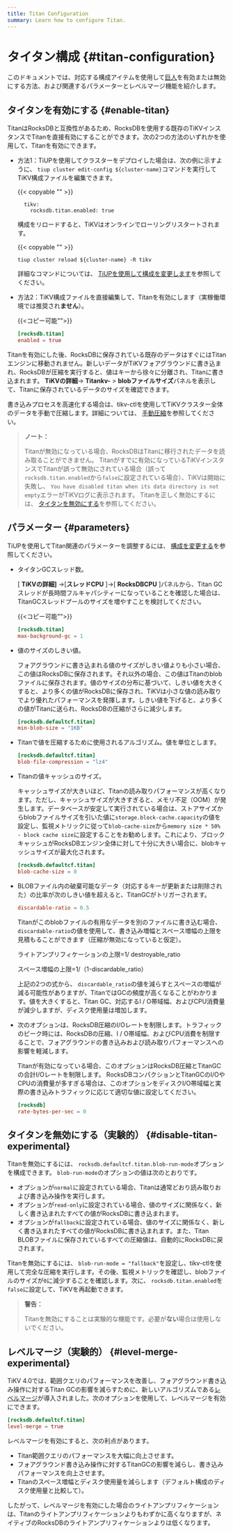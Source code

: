 ```yaml
---
title: Titan Configuration
summary: Learn how to configure Titan.
---
```


# タイタン構成 {#titan-configuration}

このドキュメントでは、対応する構成アイテムを使用して[巨人](/storage-engine/titan-overview.md)を有効または無効にする方法、および関連するパラメーターとレベルマージ機能を紹介します。

## タイタンを有効にする {#enable-titan}

TitanはRocksDBと互換性があるため、RocksDBを使用する既存のTiKVインスタンスでTitanを直接有効にすることができます。次の2つの方法のいずれかを使用して、Titanを有効にできます。

-   方法1：TiUPを使用してクラスターをデプロイした場合は、次の例に示すように、 `tiup cluster edit-config ${cluster-name}`コマンドを実行してTiKV構成ファイルを編集できます。

    {{< copyable "" >}}

    ```shell
      tikv:
        rocksdb.titan.enabled: true
    ```

    構成をリロードすると、TiKVはオンラインでローリングリスタートされます。

    {{< copyable "" >}}

    ```shell
    tiup cluster reload ${cluster-name} -R tikv
    ```

    詳細なコマンドについては、 [TiUPを使用して構成を変更します](/maintain-tidb-using-tiup.md#modify-the-configuration)を参照してください。

-   方法2：TiKV構成ファイルを直接編集して、Titanを有効にします（実稼働環境では推奨され<strong>ません</strong>）。

    {{&lt;コピー可能&quot;&quot;&gt;}}

    ```toml
    [rocksdb.titan]
    enabled = true
    ```

Titanを有効にした後、RocksDBに保存されている既存のデータはすぐにはTitanエンジンに移動されません。新しいデータがTiKVフォアグラウンドに書き込まれ、RocksDBが圧縮を実行すると、値はキーから徐々に分離され、Titanに書き込まれます。 <strong>TiKVの詳細</strong>-&gt; <strong>Titankv-</strong> &gt; <strong>blobファイルサイズ</strong>パネルを表示して、Titanに保存されているデータのサイズを確認できます。

書き込みプロセスを高速化する場合は、tikv-ctlを使用してTiKVクラスター全体のデータを手動で圧縮します。詳細については、 [手動圧縮](/tikv-control.md#compact-data-of-the-whole-tikv-cluster-manually)を参照してください。

> <strong>ノート：</strong>
>
> Titanが無効になっている場合、RocksDBはTitanに移行されたデータを読み取ることができません。 Titanがすでに有効になっているTiKVインスタンスでTitanが誤って無効にされている場合（誤って`rocksdb.titan.enabled`から`false`に設定されている場合）、TiKVは開始に失敗し、 `You have disabled titan when its data directory is not empty`エラーがTiKVログに表示されます。 Titanを正しく無効にするには、 [タイタンを無効にする](#disable-titan-experimental)を参照してください。

## パラメーター {#parameters}

TiUPを使用してTitan関連のパラメーターを調整するには、 [構成を変更する](/maintain-tidb-using-tiup.md#modify-the-configuration)を参照してください。

-   タイタンGCスレッド数。

    [ <strong>TiKVの詳細]</strong> -&gt;[<strong>スレッドCPU</strong> ]-&gt;[ <strong>RocksDBCPU</strong> ]パネルから、Titan GCスレッドが長時間フルキャパシティーになっていることを確認した場合は、TitanGCスレッドプールのサイズを増やすことを検討してください。

    {{&lt;コピー可能&quot;&quot;&gt;}}

    ```toml
    [rocksdb.titan]
    max-background-gc = 1
    ```

-   値のサイズのしきい値。

    フォアグラウンドに書き込まれる値のサイズがしきい値よりも小さい場合、この値はRocksDBに保存されます。それ以外の場合、この値はTitanのblobファイルに保存されます。値のサイズの分布に基づいて、しきい値を大きくすると、より多くの値がRocksDBに保存され、TiKVは小さな値の読み取りでより優れたパフォーマンスを発揮します。しきい値を下げると、より多くの値がTitanに送られ、RocksDBの圧縮がさらに減少します。

    ```toml
    [rocksdb.defaultcf.titan]
    min-blob-size = "1KB"
    ```

-   Titanで値を圧縮するために使用されるアルゴリズム。値を単位とします。

    ```toml
    [rocksdb.defaultcf.titan]
    blob-file-compression = "lz4"
    ```

-   Titanの値キャッシュのサイズ。

    キャッシュサイズが大きいほど、Titanの読み取りパフォーマンスが高くなります。ただし、キャッシュサイズが大きすぎると、メモリ不足（OOM）が発生します。データベースが安定して実行されている場合は、ストアサイズからblobファイルサイズを引いた値に`storage.block-cache.capacity`の値を設定し、監視メトリックに従って`blob-cache-size`から`memory size * 50% - block cache size`に設定することをお勧めします。これにより、ブロックキャッシュがRocksDBエンジン全体に対して十分に大きい場合に、blobキャッシュサイズが最大化されます。

    ```toml
    [rocksdb.defaultcf.titan]
    blob-cache-size = 0
    ```

-   BLOBファイル内の破棄可能なデータ（対応するキーが更新または削除された）の比率が次のしきい値を超えると、TitanGCがトリガーされます。

    ```toml
    discardable-ratio = 0.5
    ```

    Titanがこのblobファイルの有用なデータを別のファイルに書き込む場合、 `discardable-ratio`の値を使用して、書き込み増幅とスペース増幅の上限を見積もることができます（圧縮が無効になっていると仮定）。

    ライトアンプリフィケーションの上限=1/ destroyable_ratio

    スペース増幅の上限=1/（1-discardable_ratio）

    上記の2つの式から、 `discardable_ratio`の値を減らすとスペースの増幅が減る可能性がありますが、TitanではGCの頻度が高くなることがわかります。値を大きくすると、Titan GC、対応するI / O帯域幅、およびCPU消費量が減少しますが、ディスク使用量は増加します。

-   次のオプションは、RocksDB圧縮のI/Oレートを制限します。トラフィックのピーク時には、RocksDBの圧縮、I / O帯域幅、およびCPU消費を制限することで、フォアグラウンドの書き込みおよび読み取りパフォーマンスへの影響を軽減します。

    Titanが有効になっている場合、このオプションはRocksDB圧縮とTitanGCの合計I/Oレートを制限します。 RocksDBコンパクションとTitanGCのI/OやCPUの消費量が多すぎる場合は、このオプションをディスクI/O帯域幅と実際の書き込みトラフィックに応じて適切な値に設定してください。

    ```toml
    [rocksdb]
    rate-bytes-per-sec = 0
    ```

## タイタンを無効にする（実験的） {#disable-titan-experimental}

Titanを無効にするには、 `rocksdb.defaultcf.titan.blob-run-mode`オプションを構成できます。 `blob-run-mode`のオプションの値は次のとおりです。

-   オプションが`normal`に設定されている場合、Titanは通常どおり読み取りおよび書き込み操作を実行します。
-   オプションが`read-only`に設定されている場合、値のサイズに関係なく、新しく書き込まれたすべての値がRocksDBに書き込まれます。
-   オプションが`fallback`に設定されている場合、値のサイズに関係なく、新しく書き込まれたすべての値がRocksDBに書き込まれます。また、Titan BLOBファイルに保存されているすべての圧縮値は、自動的にRocksDBに戻されます。

Titanを無効にするには、 `blob-run-mode = "fallback"`を設定し、tikv-ctlを使用して完全な圧縮を実行します。その後、監視メトリックを確認し、blobファイルのサイズが`0`に減少することを確認します。次に、 `rocksdb.titan.enabled`を`false`に設定して、TiKVを再起動できます。

> <strong>警告：</strong>
>
> Titanを無効にすることは実験的な機能です。必要が<strong>ない</strong>場合は使用しないでください。

## レベルマージ（実験的） {#level-merge-experimental}

TiKV 4.0では、範囲クエリのパフォーマンスを改善し、フォアグラウンド書き込み操作に対するTitan GCの影響を減らすために、新しいアルゴリズムである[レベルマージ](/storage-engine/titan-overview.md#level-merge)が導入されました。次のオプションを使用して、レベルマージを有効にできます。

```toml
[rocksdb.defaultcf.titan]
level-merge = true
```

レベルマージを有効にすると、次の利点があります。

-   Titan範囲クエリのパフォーマンスを大幅に向上させます。
-   フォアグラウンド書き込み操作に対するTitanGCの影響を減らし、書き込みパフォーマンスを向上させます。
-   Titanのスペース増幅とディスク使用量を減らします（デフォルト構成のディスク使用量と比較して）。

したがって、レベルマージを有効にした場合のライトアンプリフィケーションは、Titanのライトアンプリフィケーションよりもわずかに高くなりますが、ネイティブのRocksDBのライトアンプリフィケーションよりは低くなります。
